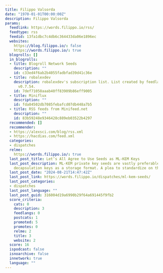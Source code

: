 ```yaml
---
title: Filippo Valsorda
date: "1970-01-01T00:00:00Z"
description: Filippo Valsorda
params:
  feedlink: https://words.filippo.io/rss/
  feedtype: rss
  feedid: 13fa1dbc7c4db6c364433da06e1896ec
  websites:
    https://blog.filippo.io/: false
    https://words.filippo.io/: true
  blogrolls: []
  in_blogrolls:
  - title: Blogroll Network Seeds
    description: ""
    id: c33ed4f6ab2b4055fadbfad39d41c36e
  - title: robalexdev
    description: robalexdev's subscription list. List created by feedlandDatabase
      v0.7.54.
    id: 7def71058aaab40ff83909b86eff9005
  - title: Miniflux
    description: ""
    id: fda84502db7085febafcd07db448a7b5
  - title: RSS feeds from Minifeed.net
    description: ""
    id: 83b59248e9346428c889eb03522b4297
  recommended: []
  recommender:
  - https://alexsci.com/blog/rss.xml
  - https://hacdias.com/feed.xml
  categories:
  - dispatches
  relme:
    https://words.filippo.io/: true
  last_post_title: Let’s All Agree to Use Seeds as ML-KEM Keys
  last_post_description: ML-KEM private key seeds are vastly preferable to expanded
    decapsulation keys as a storage format. A plea to standardize on them.
  last_post_date: "2024-08-21T14:47:42Z"
  last_post_link: https://words.filippo.io/dispatches/ml-kem-seeds/
  last_post_categories:
  - dispatches
  last_post_language: ""
  last_post_guid: 316004d19a6990b29f64a691445f9fb2
  score_criteria:
    cats: 0
    description: 3
    feedlangs: 0
    postcats: 1
    promoted: 5
    promotes: 0
    relme: 2
    title: 3
    website: 2
  score: 16
  ispodcast: false
  isnoarchive: false
  innetwork: true
  language: ""
---
```

